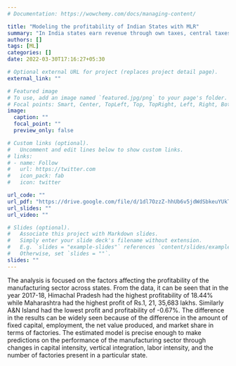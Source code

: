 ```yaml
---
# Documentation: https://wowchemy.com/docs/managing-content/

title: "Modeling the profitability of Indian States with MLR"
summary: "In India states earn revenue through own taxes, central taxes, non-taxes and central grants. For most states, own taxes form the largest part of the total state revenue. Taxes as per the state list includes land revenue, taxes on agricultural income, electricity duty, luxury tax, entertainment tax and stamp duty. We model this information with a regression model which achieves great accuracy for variety of state performance indicators."
authors: []
tags: [ML]
categories: []
date: 2022-03-30T17:16:27+05:30

# Optional external URL for project (replaces project detail page).
external_link: ""

# Featured image
# To use, add an image named `featured.jpg/png` to your page's folder.
# Focal points: Smart, Center, TopLeft, Top, TopRight, Left, Right, BottomLeft, Bottom, BottomRight.
image:
  caption: ""
  focal_point: ""
  preview_only: false

# Custom links (optional).
#   Uncomment and edit lines below to show custom links.
# links:
# - name: Follow
#   url: https://twitter.com
#   icon_pack: fab
#   icon: twitter

url_code: ""
url_pdf: "https://drive.google.com/file/d/1dl7OzzZ-hhUb6v5jdWdSbkeuYUkTomTF/view?usp=sharing"
url_slides: ""
url_video: ""

# Slides (optional).
#   Associate this project with Markdown slides.
#   Simply enter your slide deck's filename without extension.
#   E.g. `slides = "example-slides"` references `content/slides/example-slides.md`.
#   Otherwise, set `slides = ""`.
slides: ""
---
```

The analysis is focused on the factors affecting the profitability of the manufacturing sector across states. From the data, it can be seen that in the year 2017-18, Himachal Pradesh had the highest profitability of 18.44% while Maharashtra had the highest profit of Rs.1, 21, 35,683 lakhs. Similarly A&N Island had the lowest profit and profitability of -0.67%. The difference in the results can be widely
seen because of the difference in the amount of fixed capital, employment, the net value produced, and market share in terms of factories. The estimated model is precise enough to make predictions on the performance of the manufacturing sector through changes in capital intensity, vertical integration, labor intensity, and the number of factories present in a particular state.